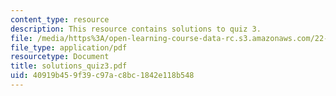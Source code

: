 ```yaml
---
content_type: resource
description: This resource contains solutions to quiz 3.
file: /media/https%3A/open-learning-course-data-rc.s3.amazonaws.com/22-101-applied-nuclear-physics-fall-2006/40919b459f39c97ac8bc1842e118b548_solutions_quiz3.pdf
file_type: application/pdf
resourcetype: Document
title: solutions_quiz3.pdf
uid: 40919b45-9f39-c97a-c8bc-1842e118b548
---
```

